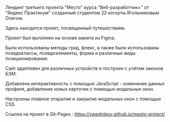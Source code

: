 Лендинг третьего проекта "Место" курса "Веб-разработчик+" от "Яндекс Практикум" созданный студентом 22 когорты Ягольниковым Олегом.

Здесь находится проект, посвященный путешествиям.

Проект был выполнен на основе макета из Figma.

Были использованы методы грид, флекс, а также были использованы псевдоклассы, псевдоэлементы, форма и различные виды позиционирования.

Сайт адаптивен для различных устройств и построен с учётом законов БЭМ.

Добавлена интерактивность с помощью JavaScript - изменение данных профиля, добавление новых карточек с помощью модальных окон.

Настроены плавное открытие и закрытие модальных окон с помощью CSS.

Ссылка на проект в Git-Pages : https://yagolnikov.github.io/mesto-project/
